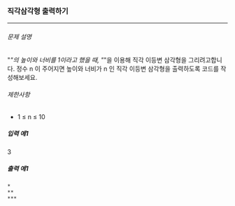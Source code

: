 ### 직각삼각형 출력하기 
***

###### 문제 설명
"*"의 높이와 너비를 1이라고 했을 때, "*"을 이용해 직각 이등변 삼각형을 그리려고합니다. 정수 n 이 주어지면 높이와 너비가 n 인 직각 이등변 삼각형을 출력하도록 코드를 작성해보세요.

###### 제한사항
- 1 ≤ n ≤ 10

##### 입력 예1
3
##### 출력 예1
```
*
**
***
```


